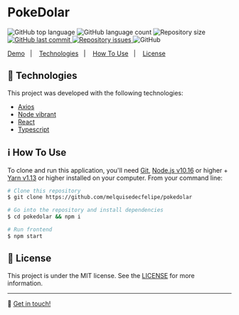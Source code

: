 <h1>PokeDolar</h1>

<p>
  <img alt="GitHub top language" src="https://img.shields.io/github/languages/top/melquisedecfelipe/pokedolar.svg">

  <img alt="GitHub language count" src="https://img.shields.io/github/languages/count/melquisedecfelipe/pokedolar.svg">

  <img alt="Repository size" src="https://img.shields.io/github/repo-size/melquisedecfelipe/pokedolar.svg">

  <a href="https://github.com/melquisedecfelipe/pokedolar/commits/master">
    <img alt="GitHub last commit" src="https://img.shields.io/github/last-commit/melquisedecfelipe/pokedolar.svg">
  </a>

  <a href="https://github.com/melquisedecfelipe/pokedolar/issues">
    <img alt="Repository issues" src="https://img.shields.io/github/issues/melquisedecfelipe/pokedolar.svg">
  </a>

  <img alt="GitHub" src="https://img.shields.io/github/license/melquisedecfelipe/pokedolar.svg">
</p>

<p>
  <a href="https://pokecurrency.netlify.com/">Demo</a>&nbsp;&nbsp;&nbsp;|&nbsp;&nbsp;&nbsp;
  <a href="#rocket-technologies">Technologies</a>&nbsp;&nbsp;&nbsp;|&nbsp;&nbsp;&nbsp;
  <a href="#information_source-how-to-use">How To Use</a>&nbsp;&nbsp;&nbsp;|&nbsp;&nbsp;&nbsp;
  <a href="#memo-license">License</a>
</p>

## :rocket: Technologies

This project was developed with the following technologies:

- [Axios](https://github.com/axios/axios)
- [Node vibrant](https://github.com/akfish/node-vibrant)
- [React](https://reactjs.org/)
- [Typescript](https://www.typescriptlang.org/)

## :information_source: How To Use

To clone and run this application, you'll need [Git](https://git-scm.com), [Node.js v10.16](https://nodejs.org/) or higher + [Yarn v1.13](https://yarnpkg.com/) or higher installed on your computer. From your command line:

```bash
# Clone this repository
$ git clone https://github.com/melquisedecfelipe/pokedolar

# Go into the repository and install dependencies
$ cd pokedolar && npm i

# Run frontend
$ npm start
```

## :memo: License

This project is under the MIT license. See the [LICENSE](https://github.com/melquisedecfelipe/pokedolar/blob/master/LICENSE) for more information.

---

:wave: [Get in touch!](https://www.linkedin.com/in/melquisedecfelipe/)
